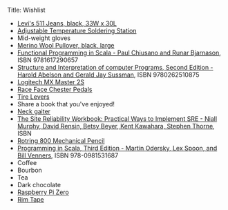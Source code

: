 Title: Wishlist

* [Levi's 511 Jeans, black, 33W x 30L](https://www.levi.com/US/en_US/clothing/men/jeans/511-slim-fit-stretch-jeans/p/045114406)
* [Adjustable Temperature Soldering Station](http://a.co/d/gL8eYRb)
* Mid-weight gloves
* [Merino Wool Pullover, black, large](https://www.smartwool.com/shop/mens-Merino-250-base-layer-quarter-zip-sw0np603#hero=0)
* [Functional Programming in Scala - Paul Chiusano and Runar Bjarnason](https://www.manning.com/books/functional-programming-in-scala), ISBN 9781617290657
* [Structure and Interpretation of computer Programs, Second Edition - Harold Abelson and Gerald Jay Sussman](https://mitpress.mit.edu/books/structure-and-interpretation-computer-programs-second-edition), ISBN 9780262510875
* [Logitech MX Master 2S](https://www.logitech.com/en-us/product/mx-master-2s-flow)
* [Race Face Chester Pedals](http://a.co/d/fzoj0BA)
* [Tire Levers](https://pedros.com/products/tools/wheel-and-tire/tire-levers/)
* Share a book that you've enjoyed!
* [Neck gaiter](https://www.amazon.com/dp/B07DQC9TWD/?coliid=IOOEYAS655BWQ&colid=EFPAY07GLS08&psc=0&ref_=lv_ov_lig_dp_it)
* [The Site Reliability Workbook: Practical Ways to Implement SRE - Niall Murphy, David Rensin, Betsy Beyer, Kent Kawahara, Stephen Thorne](http://shop.oreilly.com/product/0636920132448.do), ISBN 
* [Rotring 800 Mechanical Pencil](http://a.co/d/5OBtkSP)
* [Programming in Scala, Third Edition - Martin Odersky, Lex Spoon, and Bill Venners](https://www.artima.com/shop/programming_in_scala_3ed), ISBN 978-0981531687
* Coffee
* Bourbon
* Tea
* Dark chocolate
* [Raspberry Pi Zero](https://www.raspberrypi.org/products/raspberry-pi-zero/)
* [Rim Tape](http://a.co/d/blGP0iR )

